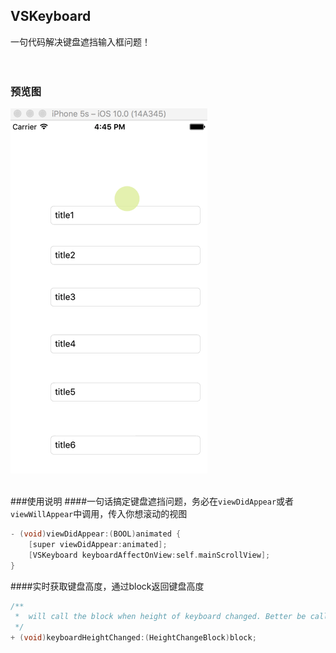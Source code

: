 ## VSKeyboard
一句代码解决键盘遮挡输入框问题！
<br>
<br>
<br>


### 预览图
![image](https://github.com/visoon/VSKeyboard/blob/master/keyboard.gif)
<br>
<br>


###使用说明
####一句话搞定键盘遮挡问题，务必在`viewDidAppear`或者`viewWillAppear`中调用，传入你想滚动的视图
```c
- (void)viewDidAppear:(BOOL)animated {
    [super viewDidAppear:animated];
    [VSKeyboard keyboardAffectOnView:self.mainScrollView];
}
```

####实时获取键盘高度，通过block返回键盘高度
```c
/**
 *  will call the block when height of keyboard changed. Better be called in `ViewWillAppear` or `viewDidAppear`
 */
+ (void)keyboardHeightChanged:(HeightChangeBlock)block;
```
